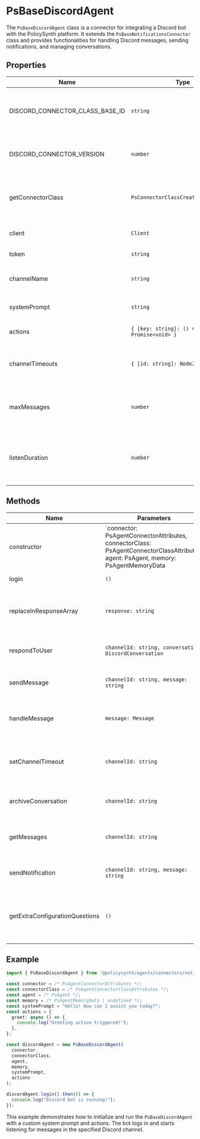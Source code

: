 # PsBaseDiscordAgent

The `PsBaseDiscordAgent` class is a connector for integrating a Discord bot with the PolicySynth platform. It extends the `PsBaseNotificationsConnector` class and provides functionalities for handling Discord messages, sending notifications, and managing conversations.

## Properties

| Name                | Type                                      | Description                                                                 |
|---------------------|-------------------------------------------|-----------------------------------------------------------------------------|
| DISCORD_CONNECTOR_CLASS_BASE_ID | `string`                                  | Static constant for the Discord connector class base ID.                    |
| DISCORD_CONNECTOR_VERSION       | `number`                                  | Static constant for the Discord connector version.                          |
| getConnectorClass               | `PsConnectorClassCreationAttributes`      | Static property for the connector class attributes.                         |
| client                          | `Client`                                  | Instance of the Discord client.                                             |
| token                           | `string`                                  | Discord bot token.                                                          |
| channelName                     | `string`                                  | Name of the Discord channel to connect to.                                  |
| systemPrompt                    | `string`                                  | System prompt for the bot.                                                  |
| actions                         | `{ [key: string]: () => Promise<void> }`  | Actions that the bot can perform.                                           |
| channelTimeouts                 | `{ [id: string]: NodeJS.Timeout }`        | Timeouts for channels to stop listening after inactivity.                   |
| maxMessages                     | `number`                                  | Maximum number of messages to keep in memory for a conversation.            |
| listenDuration                  | `number`                                  | Duration to listen to a channel before stopping due to inactivity (in ms).  |

## Methods

| Name                        | Parameters                                                                 | Return Type         | Description                                                                 |
|-----------------------------|----------------------------------------------------------------------------|---------------------|-----------------------------------------------------------------------------|
| constructor                 | `connector: PsAgentConnectorAttributes, connectorClass: PsAgentConnectorClassAttributes, agent: PsAgent, memory: PsAgentMemoryData | undefined, systemPrompt: string, actions: { [key: string]: () => Promise<void> }, startProgress: number, endProgress: number` | `void`              | Constructor for initializing the Discord agent.                              |
| login                       | `()`                                                                       | `Promise<void>`     | Logs in the Discord bot.                                                    |
| replaceInResponseArray      | `response: string`                                                         | `Promise<{ modifiedResponse: string; actionsTriggered: string[] }>` | Replaces actions in the response array and triggers them.                   |
| respondToUser               | `channelId: string, conversation: DiscordConversation`                     | `Promise<void>`     | Responds to a user in a Discord channel.                                    |
| sendMessage                 | `channelId: string, message: string`                                       | `Promise<void>`     | Sends a message to a Discord channel.                                       |
| handleMessage               | `message: Message`                                                         | `Promise<void>`     | Handles incoming messages from Discord.                                     |
| setChannelTimeout           | `channelId: string`                                                        | `void`              | Sets a timeout for a channel to stop listening after inactivity.            |
| archiveConversation         | `channelId: string`                                                        | `void`              | Archives a conversation after inactivity.                                   |
| getMessages                 | `channelId: string`                                                        | `Promise<string[]>` | Fetches messages from a Discord channel.                                    |
| sendNotification            | `channelId: string, message: string`                                       | `Promise<void>`     | Sends a notification to a Discord channel.                                  |
| getExtraConfigurationQuestions | `()`                                                                       | `YpStructuredQuestionData[]` | Static method to get extra configuration questions for the connector.       |

## Example

```typescript
import { PsBaseDiscordAgent } from '@policysynth/agents/connectors/notifications/discordConnector.js';

const connector = /* PsAgentConnectorAttributes */;
const connectorClass = /* PsAgentConnectorClassAttributes */;
const agent = /* PsAgent */;
const memory = /* PsAgentMemoryData | undefined */;
const systemPrompt = "Hello! How can I assist you today?";
const actions = {
  greet: async () => {
    console.log("Greeting action triggered!");
  },
};

const discordAgent = new PsBaseDiscordAgent(
  connector,
  connectorClass,
  agent,
  memory,
  systemPrompt,
  actions
);

discordAgent.login().then(() => {
  console.log("Discord bot is running!");
});
```

This example demonstrates how to initialize and run the `PsBaseDiscordAgent` with a custom system prompt and actions. The bot logs in and starts listening for messages in the specified Discord channel.